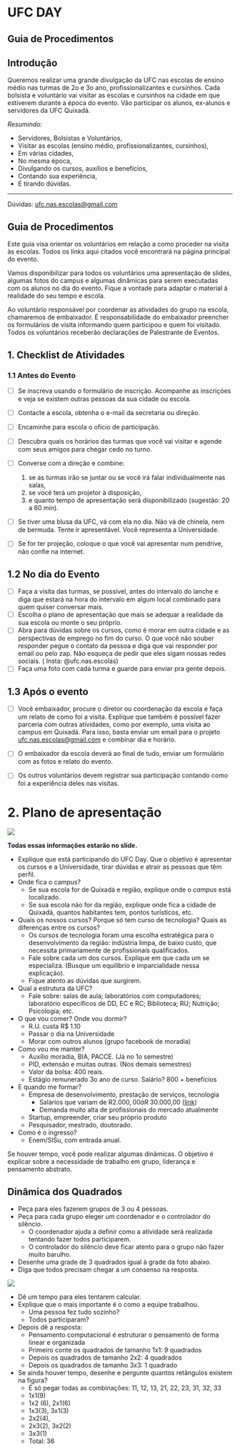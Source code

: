 # UFC DAY
## Guia de Procedimentos


## Introdução

Queremos realizar uma grande divulgação da UFC nas escolas de ensino médio nas turmas de 2o e 3o ano, profissionalizantes e cursinhos. Cada bolsista e voluntário vai visitar as escolas e cursinhos na cidade em que estiverem durante a época do evento. Vão participar os alunos, ex-alunos e servidores da UFC Quixadá. 

*Resumindo:*

*   Servidores, Bolsistas e Voluntários,
*   Visitar as escolas (ensino médio, profissionalizantes, cursinhos),
*   Em várias cidades,
*   No mesma época,
*   Divulgando os cursos, auxílios e benefícios,
*   Contando sua experiência,
*   E tirando dúvidas.

---


Dúvidas: ufc.nas.escolas@gmail.com

## Guia de Procedimentos

Este guia visa orientar os voluntários em relação a como proceder na visita às escolas. Todos os links aqui citados você encontrará na página principal do evento.

Vamos disponibilizar para todos os voluntários uma apresentação de slides, algumas fotos do campus e algumas dinâmicas para serem executadas com os alunos no dia do evento. Fique a vontade para adaptar o material à realidade do seu tempo e escola.

Ao voluntário responsável por coordenar as atividades do grupo na escola, chamaremos de embaixador. É responsabilidade do embaixador preencher os formulários de visita informando quem participou e quem foi visitado. Todos os voluntários receberão declarações de Palestrante de Eventos.

## 1. Checklist de Atividades


### 1.1 Antes do Evento
- [ ] Se inscreva usando o formulário de inscrição. Acompanhe as inscrições e veja se existem outras pessoas da sua cidade ou escola.
- [ ] Contacte a escola, obtenha o e-mail da secretaria ou direção.
- [ ] Encaminhe para escola o ofício de participação.
- [ ] Descubra quais os horários das turmas que você vai visitar e agende com seus amigos para chegar cedo no turno.
- [ ] Converse com a direção e combine: 
    1. se as turmas irão se juntar ou se você irá falar individualmente nas salas,
    2. se você terá um projetor à disposição,
    3. e quanto tempo de apresentação será disponibilizado (sugestão: 20 a 60 min).
- [ ] Se tiver uma blusa da UFC, vá com ela no dia. Não vá de chinela, nem de bermuda. Tente ir apresentável. Você representa a Universidade.
- [ ] Se for ter projeção, coloque o que você vai apresentar num pendrive, não confie na internet. 


## 1.2 No dia do Evento


- [ ] Faça a visita das turmas, se possível, antes do intervalo do lanche e diga que estará na hora do intervalo em algum local combinado para quem quiser conversar mais.
- [ ] Escolha o plano de apresentação que mais se adequar a realidade da sua escola ou monte o seu próprio.
- [ ] Abra para dúvidas sobre os cursos, como é morar em outra cidade e as perspectivas de emprego no fim do curso. O que você não souber responder pegue o contato da pessoa e diga que vai responder por email ou pelo zap. Não esqueça de pedir que eles sigam nossas redes sociais. ( Insta: @ufc.nas.escolas)
- [ ] Faça uma foto com cada turma e guarde para enviar pra gente depois.

## 1.3 Após o evento

- [ ] Você embaixador, procure o diretor ou coordenação da escola e faça um relato de como foi a visita. Explique que também é possível fazer parceria com outras atividades, como por exemplo, uma visita ao campus em Quixadá. Para isso, basta enviar um email para o projeto ufc.nas.escolas@gmail.com e combinar dia e horário.
- [ ] O embaixador da escola deverá ao final de tudo, enviar um formulário com as fotos e relato do evento.
- [ ] Os outros voluntários devem registrar sua participação contando como foi a experiência deles nas visitas.


# 2. Plano de apresentação

![](guia.jpg)

**Todas essas informações estarão no slide.**

*   Explique que está participando do UFC Day. Que o objetivo é apresentar os cursos e a Universidade, tirar dúvidas e atrair as pessoas que têm perfil.
*   Onde fica o campus? 
    *   Se sua escola for de Quixadá e região, explique onde o _campus_ está localizado.
    *   Se sua escola não for da região, explique onde fica a cidade de Quixadá, quantos habitantes tem, pontos turísticos, etc. 
*   Quais os nossos cursos? Porque só tem curso de tecnologia? Quais as diferenças entre os cursos?
    *   Os cursos de tecnologia foram uma escolha estratégica para o desenvolvimento da região: indústria limpa, de baixo custo, que necessita primariamente de profissionais qualificados.
    *   Fale sobre cada um dos cursos. Explique em que cada um se especializa. (Busque um equilíbrio e imparcialidade nessa explicação). 
    *   Fique atento as dúvidas que surgirem.
*   Qual a estrutura da UFC? 
    *   Fale sobre: salas de aula; laboratórios com computadores; laboratório específicos de DD, EC e RC; Biblioteca; RU; Nutrição; Psicologia; etc.
*   O que vou comer? Onde vou dormir?
    *   R.U. custa R$ 1.10
    *   Passar o dia na Universidade
    *   Morar com outros alunos (grupo facebook de moradia)
*   Como vou me manter?
    *   Auxílio moradia, BIA, PACCE. (Já no 1o semestre)
    *   PID, extensão e muitas outras. (Nos demais semestres)
    *   Valor da bolsa: 400 reais. 
    *   Estágio remunerado 3o ano de curso. Salário? 800 + benefícios
*   E quando me formar?
    *   Empresa de desenvolvimento, prestação de serviços, tecnologia
        *   Salários que variam de R$2.000,00 à R$ 30.000,00 ([link](http://exame.abril.com.br/carreira/estes-sao-os-salarios-no-brasil-para-8-areas-de-ti/))
        *   Demanda muito alta de profissionais do mercado atualmente
    *   Startup, empreender, criar seu próprio produto
    *   Pesquisador, mestrado, doutorado.
*   Como é o ingresso?
    *   Enem/SISu, com entrada anual.

Se houver tempo, você pode realizar algumas dinâmicas. O objetivo é explicar sobre a necessidade de trabalho em grupo, liderança e pensamento abstrato.


## Dinâmica dos Quadrados

*   Peça para eles fazerem grupos de 3 ou 4 pessoas.
*   Peça para cada grupo eleger um coordenador e o controlador do silêncio.
    *   O coordenador ajuda a definir como a atividade será realizada tentando fazer todos participarem.
    *   O controlador do silêncio deve ficar atento para o grupo não fazer muito barulho.
*   Desenhe uma grade de 3 quadrados igual à grade da foto abaixo. 
*   Diga que todos precisam chegar a um consenso na resposta.


![](quadrados.jpg)


*   Dê um tempo para eles tentarem calcular.
*   Explique que o mais importante é o como a equipe trabalhou.
    *   Uma pessoa fez tudo sozinho?
    *   Todos participaram?
*   Depois dê a resposta:
    *   Pensamento computacional é estruturar o pensamento de forma linear e organizada
    *   Primeiro conte os quadrados de tamanho 1x1: 9 quadrados
    *   Depois os quadrados de tamanho  2x2: 4 quadrados
    *   Depois os quadrados de tamanho 3x3: 1 quadrado
*   Se ainda houver tempo, desenhe e pergunte quantos retângulos existem na figura?
    *   É só pegar todas as combinações: 11, 12, 13, 21, 22, 23, 31, 32, 33
    *   1x1(9)
    *   1x2 (6), 2x1(6)
    *   1x3(3), 3x1(3)
    *   2x2(4), 
    *   2x3(2), 3x2(2)
    *   3x3(1)
    *   Total: 36